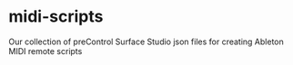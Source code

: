 # midi-scripts
Our collection of preControl Surface Studio json files for creating Ableton MIDI remote scripts
